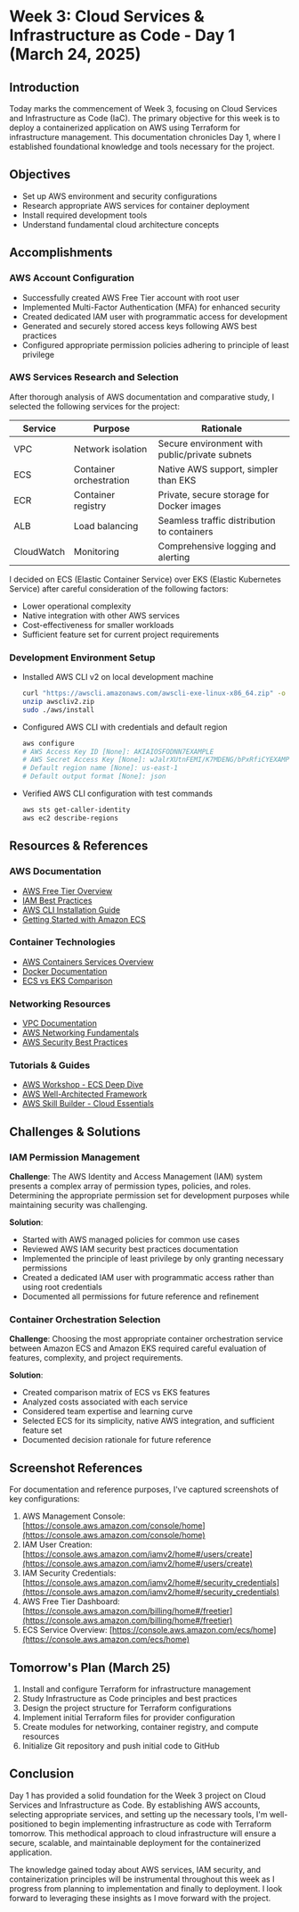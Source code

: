 # Week 3: Cloud Services & Infrastructure as Code - Day 1 (March 24, 2025)

## Introduction

Today marks the commencement of Week 3, focusing on Cloud Services and Infrastructure as Code (IaC). The primary objective for this week is to deploy a containerized application on AWS using Terraform for infrastructure management. This documentation chronicles Day 1, where I established foundational knowledge and tools necessary for the project.

## Objectives

- Set up AWS environment and security configurations
- Research appropriate AWS services for container deployment
- Install required development tools
- Understand fundamental cloud architecture concepts

## Accomplishments

### AWS Account Configuration

- Successfully created AWS Free Tier account with root user
- Implemented Multi-Factor Authentication (MFA) for enhanced security
- Created dedicated IAM user with programmatic access for development
- Generated and securely stored access keys following AWS best practices
- Configured appropriate permission policies adhering to principle of least privilege

### AWS Services Research and Selection

After thorough analysis of AWS documentation and comparative study, I selected the following services for the project:

| Service | Purpose | Rationale |
|---------|---------|-----------|
| VPC | Network isolation | Secure environment with public/private subnets |
| ECS | Container orchestration | Native AWS support, simpler than EKS |
| ECR | Container registry | Private, secure storage for Docker images |
| ALB | Load balancing | Seamless traffic distribution to containers |
| CloudWatch | Monitoring | Comprehensive logging and alerting |

I decided on ECS (Elastic Container Service) over EKS (Elastic Kubernetes Service) after careful consideration of the following factors:
- Lower operational complexity
- Native integration with other AWS services
- Cost-effectiveness for smaller workloads
- Sufficient feature set for current project requirements

### Development Environment Setup

- Installed AWS CLI v2 on local development machine
  ```bash
  curl "https://awscli.amazonaws.com/awscli-exe-linux-x86_64.zip" -o "awscliv2.zip"
  unzip awscliv2.zip
  sudo ./aws/install
  ```

- Configured AWS CLI with credentials and default region
  ```bash
  aws configure
  # AWS Access Key ID [None]: AKIAIOSFODNN7EXAMPLE
  # AWS Secret Access Key [None]: wJalrXUtnFEMI/K7MDENG/bPxRfiCYEXAMPLEKEY
  # Default region name [None]: us-east-1
  # Default output format [None]: json
  ```

- Verified AWS CLI configuration with test commands
  ```bash
  aws sts get-caller-identity
  aws ec2 describe-regions
  ```

## Resources & References

### AWS Documentation
- [AWS Free Tier Overview](https://aws.amazon.com/free/)
- [IAM Best Practices](https://docs.aws.amazon.com/IAM/latest/UserGuide/best-practices.html)
- [AWS CLI Installation Guide](https://docs.aws.amazon.com/cli/latest/userguide/getting-started-install.html)
- [Getting Started with Amazon ECS](https://docs.aws.amazon.com/AmazonECS/latest/developerguide/getting-started.html)

### Container Technologies
- [AWS Containers Services Overview](https://aws.amazon.com/containers/)
- [Docker Documentation](https://docs.docker.com/)
- [ECS vs EKS Comparison](https://aws.amazon.com/blogs/containers/amazon-ecs-vs-amazon-eks-making-sense-of-aws-container-services/)

### Networking Resources
- [VPC Documentation](https://docs.aws.amazon.com/vpc/latest/userguide/what-is-amazon-vpc.html)
- [AWS Networking Fundamentals](https://docs.aws.amazon.com/vpc/latest/userguide/VPC_Networking.html)
- [AWS Security Best Practices](https://aws.amazon.com/architecture/security-identity-compliance/)

### Tutorials & Guides
- [AWS Workshop - ECS Deep Dive](https://ecsworkshop.com/)
- [AWS Well-Architected Framework](https://aws.amazon.com/architecture/well-architected/)
- [AWS Skill Builder - Cloud Essentials](https://explore.skillbuilder.aws/learn/course/external/view/elearning/134/aws-cloud-practitioner-essentials)

## Challenges & Solutions

### IAM Permission Management

**Challenge**: 
The AWS Identity and Access Management (IAM) system presents a complex array of permission types, policies, and roles. Determining the appropriate permission set for development purposes while maintaining security was challenging.

**Solution**:
- Started with AWS managed policies for common use cases
- Reviewed AWS IAM security best practices documentation
- Implemented the principle of least privilege by only granting necessary permissions
- Created a dedicated IAM user with programmatic access rather than using root credentials
- Documented all permissions for future reference and refinement

### Container Orchestration Selection

**Challenge**:
Choosing the most appropriate container orchestration service between Amazon ECS and Amazon EKS required careful evaluation of features, complexity, and project requirements.

**Solution**:
- Created comparison matrix of ECS vs EKS features
- Analyzed costs associated with each service
- Considered team expertise and learning curve
- Selected ECS for its simplicity, native AWS integration, and sufficient feature set
- Documented decision rationale for future reference

## Screenshot References

For documentation and reference purposes, I've captured screenshots of key configurations:

1. AWS Management Console: [https://console.aws.amazon.com/console/home](https://console.aws.amazon.com/console/home)
2. IAM User Creation: [https://console.aws.amazon.com/iamv2/home#/users/create](https://console.aws.amazon.com/iamv2/home#/users/create)
3. IAM Security Credentials: [https://console.aws.amazon.com/iamv2/home#/security_credentials](https://console.aws.amazon.com/iamv2/home#/security_credentials)
4. AWS Free Tier Dashboard: [https://console.aws.amazon.com/billing/home#/freetier](https://console.aws.amazon.com/billing/home#/freetier)
5. ECS Service Overview: [https://console.aws.amazon.com/ecs/home](https://console.aws.amazon.com/ecs/home)

## Tomorrow's Plan (March 25)

1. Install and configure Terraform for infrastructure management
2. Study Infrastructure as Code principles and best practices
3. Design the project structure for Terraform configurations
4. Implement initial Terraform files for provider configuration
5. Create modules for networking, container registry, and compute resources
6. Initialize Git repository and push initial code to GitHub

## Conclusion

Day 1 has provided a solid foundation for the Week 3 project on Cloud Services and Infrastructure as Code. By establishing AWS accounts, selecting appropriate services, and setting up the necessary tools, I'm well-positioned to begin implementing infrastructure as code with Terraform tomorrow. This methodical approach to cloud infrastructure will ensure a secure, scalable, and maintainable deployment for the containerized application.

The knowledge gained today about AWS services, IAM security, and containerization principles will be instrumental throughout this week as I progress from planning to implementation and finally to deployment. I look forward to leveraging these insights as I move forward with the project.